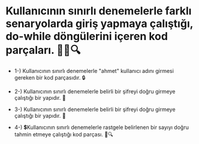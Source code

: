 # Kullanıcının sınırlı denemelerle farklı senaryolarda giriş yapmaya çalıştığı, do-while döngülerini içeren kod parçaları. 🔐🧠🔍

* 1-) Kullanıcının sınırlı denemelerle "ahmet" kullanıcı adını girmesi gereken bir kod parçasıdır. 🔒

* 2-) Kullanıcının sınırlı denemelerle belirli bir şifreyi doğru girmeye çalıştığı bir yapıdır. 🔐

* 3-) Kullanıcının sınırlı denemelerle belirli bir şifreyi doğru girmeye çalıştığı bir yapıdır. 🔐

* 4-) 💲Kullanıcının sınırlı denemelerle rastgele belirlenen bir sayıyı doğru tahmin etmeye çalıştığı kod parçası. 🧠🔍

